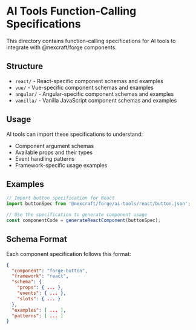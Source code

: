 # AI Tools Function-Calling Specifications

This directory contains function-calling specifications for AI tools to integrate with @nexcraft/forge components.

## Structure

- `react/` - React-specific component schemas and examples
- `vue/` - Vue-specific component schemas and examples  
- `angular/` - Angular-specific component schemas and examples
- `vanilla/` - Vanilla JavaScript component schemas and examples

## Usage

AI tools can import these specifications to understand:
- Component argument schemas
- Available props and their types
- Event handling patterns
- Framework-specific usage examples

## Examples

```javascript
// Import button specification for React
import buttonSpec from '@nexcraft/forge/ai-tools/react/button.json';

// Use the specification to generate component usage
const componentCode = generateReactComponent(buttonSpec);
```

## Schema Format

Each component specification follows this format:

```json
{
  "component": "forge-button",
  "framework": "react",
  "schema": {
    "props": { ... },
    "events": { ... },
    "slots": { ... }
  },
  "examples": [ ... ],
  "patterns": [ ... ]
}
```
